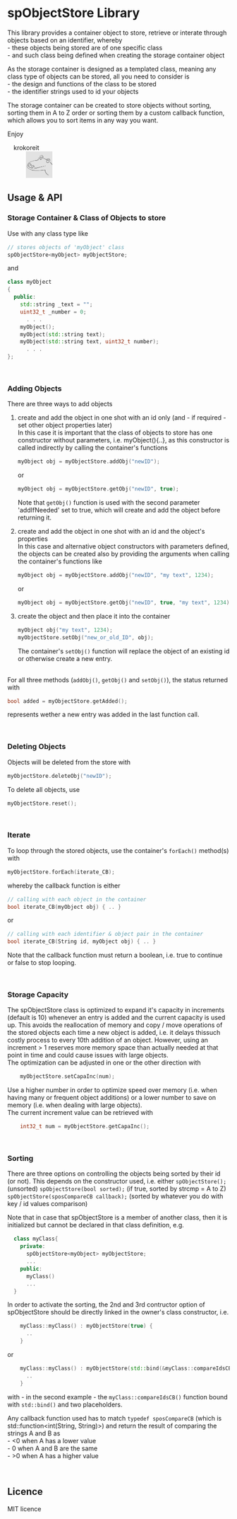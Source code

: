 # spObjectStore Library

This library provides a container object to store, retrieve or interate through objects based on an identifier, whereby  
\- these objects being stored are of one specific class  
\- and such class being defined when creating the storage container object

As the storage container is designed as a templated class, meaning any class type of objects can be stored, all you need to consider is  
\- the design and functions of the class to be stored  
\- the identifier strings used to id your objects

The storage container can be created to store objects without sorting, sorting them in A to Z order or sorting them by a custom callback function, which allows you to sort items in any way you want.


Enjoy

&emsp;krokoreit  
&emsp;&emsp;&emsp;<img src="assets/krokoreit03_Github.png" width="60"/>




## Usage & API

### Storage Container & Class of Objects to store
Use with any class type like

```cpp
// stores objects of 'myObject' class
spObjectStore<myObject> myObjectStore;
```

and

```cpp
class myObject 
{
  public:
    std::string _text = "";
    uint32_t _number = 0;
      . . .
    myObject();
    myObject(std::string text);
    myObject(std::string text, uint32_t number);
      . . .
};
```

</br>

### Adding Objects

There are three ways to add objects

1) create and add the object in one shot with an id only (and - if required - set other object properties later)  
In this case it is important that the class of objects to store has one constructor without parameters, i.e. myObject(){..}, as this constructor is called indirectly by calling the container's functions
    ```cpp
    myObject obj = myObjectStore.addObj("newID");
    ```
    or 
    ```cpp
    myObject obj = myObjectStore.getObj("newID", true);
    ```
    Note that ```getObj()``` function is used with the second parameter 'addIfNeeded' set to true, which will create and add the object before returning it.

2) create and add the object in one shot with an id and the object's properties  
In this case and alternative object constructors with parameters defined, the objects can be created also by providing the arguments when calling the container's functions like
    ```cpp
    myObject obj = myObjectStore.addObj("newID", "my text", 1234);
    ```
    or
    ```cpp
    myObject obj = myObjectStore.getObj("newID", true, "my text", 1234);
    ```

3) create the object and then place it into the container
    ```cpp
    myObject obj("my text", 1234);
    myObjectStore.setObj("new_or_old_ID", obj);
    ```
    The container's ```setObj()``` function will replace the object of an existing id or otherwise create a new entry.


</br>For all three methods (```addObj()```, ```getObj()``` and ```setObj()```), the status returned with
```cpp
bool added = myObjectStore.getAdded();
```
represents wether a new entry was added in the last function call.

</br>

### Deleting Objects 

Objects will be deleted from the store with

```cpp
myObjectStore.deleteObj("newID");
```

To delete all objects, use

```cpp
myObjectStore.reset();
```

</br>

### Iterate 

To loop through the stored objects, use the container's ```forEach()``` method(s) with

```cpp
myObjectStore.forEach(iterate_CB);
```

whereby the callback function is either  
```cpp
// calling with each object in the container
bool iterate_CB(myObject obj) { .. }  
```
or

```cpp
// calling with each identifier & object pair in the container
bool iterate_CB(String id, myObject obj) { .. }  
```
Note that the callback function must return a boolean, i.e. true to continue or false to stop looping.

</br>

### Storage Capacity
The spObjectStore class is optimized to expand it's capacity in increments (default is 10) whenever an entry is added and the current capacity is used up. This avoids the reallocation of memory and copy / move operations of the stored objects each time a new object is added, i.e. it delays thissuch costly process to every 10th addition of an object. However, using an increment > 1 reserves more memory space than actually needed at that point in time and could cause issues with large objects.  
The optimization can be adjusted in one or the other direction with 
```cpp
    myObjectStore.setCapaInc(num);
```
Use a higher number in order to optimize speed over memory (i.e. when having many or frequent object additions) or a lower number to save on memory (i.e. when dealing with large objects).  
The current increment value can be retrieved with
```cpp
    int32_t num = myObjectStore.getCapaInc();
```

</br>

### Sorting

There are three options on controlling the objects being sorted by their id (or not). This depends on the constructor used, i.e. either
```spObjectStore();```  (unsorted)
```spObjectStore(bool sorted);```  (if true, sorted by strcmp = A to Z)
```spObjectStore(sposCompareCB callback);```  (sorted by whatever you do with key / id values comparison)

Note that in case that spObjectStore is a member of another class, then it is initialized but cannot be declared in that class definition, e.g.
```cpp
  class myClass{
    private:
      spObjectStore<myObject> myObjectStore;
      ...
    public:
      myClass()
      ...
  }
```

In order to activate the sorting, the 2nd and 3rd contructor option of spObjectStore should be directly linked in the owner's class constructor, i.e.
```cpp
    myClass::myClass() : myObjectStore(true) {
      .. 
    }
``` 
or
```cpp
    myClass::myClass() : myObjectStore(std::bind(&myClass::compareIdsCB, this, std::placeholders::_1, std::placeholders::_2)) { 
      ..
    }
```
with - in the second example - the ```myClass::compareIdsCB()``` function bound with ```std::bind()``` and two placeholders.


Any callback function used has to match ```typedef sposCompareCB``` (which is std::function<int(String, String)>) and return the result of comparing the strings A and B as  
\- &lt;0 when A has a lower value  
\- 0 when A and B are the same  
\- &gt;0 when A has a higher value

</br>

## Licence
MIT licence

